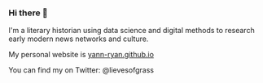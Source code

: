 ### Hi there 👋

I'm a literary historian using data science and digital methods to research early modern news networks and culture. 

My personal website is [yann-ryan.github.io](yann-ryan.github.io)

You can find my on Twitter: @lievesofgrass
